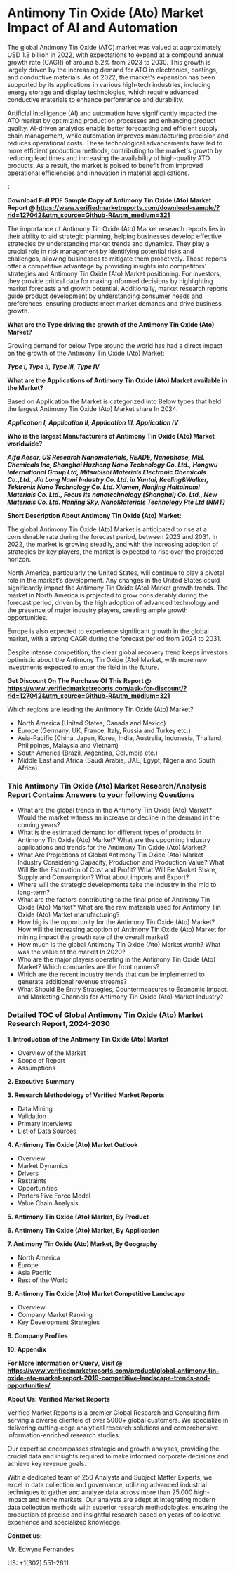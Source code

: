 <meta name="title" content="Global Antimony Tin Oxide (Ato) Market Impact of AI and Automation"><meta name="description" content="The global Antimony Tin Oxide (ATO) market was valued at approximately USD 1.8 billion in 2022, with expectations to expand at a compound annual growth rate (CAGR) of "><meta name="title" content="Antimony Tin Oxide (Ato) Market Size, Share, Scope, Trends, Growth, Opportunities, Analysis, Forecast"><h1>Antimony Tin Oxide (Ato) Market Impact of AI and Automation</h1><p>The global Antimony Tin Oxide (ATO) market was valued at approximately USD 1.8 billion in 2022, with expectations to expand at a compound annual growth rate (CAGR) of around 5.2% from 2023 to 2030. This growth is largely driven by the increasing demand for ATO in electronics, coatings, and conductive materials. As of 2022, the market's expansion has been supported by its applications in various high-tech industries, including energy storage and display technologies, which require advanced conductive materials to enhance performance and durability.</p><p>Artificial Intelligence (AI) and automation have significantly impacted the ATO market by optimizing production processes and enhancing product quality. AI-driven analytics enable better forecasting and efficient supply chain management, while automation improves manufacturing precision and reduces operational costs. These technological advancements have led to more efficient production methods, contributing to the market's growth by reducing lead times and increasing the availability of high-quality ATO products. As a result, the market is poised to benefit from improved operational efficiencies and innovation in material applications.</p>t</p><p id="" class=""><strong>Download Full PDF Sample Copy of Antimony Tin Oxide (Ato) Market Report @ <a href="https://www.verifiedmarketreports.com/download-sample/?rid=127042&utm_source=Github-R&utm_medium=321" target="_blank">https://www.verifiedmarketreports.com/download-sample/?rid=127042&utm_source=Github-R&utm_medium=321</a></strong></p><p>The importance of&nbsp;Antimony Tin Oxide (Ato) Market research reports lies in their ability to aid strategic planning, helping businesses develop effective strategies by understanding market trends and dynamics. They play a crucial role in risk management by identifying potential risks and challenges, allowing businesses to mitigate them proactively. These reports offer a competitive advantage by providing insights into competitors' strategies and Antimony Tin Oxide (Ato) Market positioning. For investors, they provide critical data for making informed decisions by highlighting market forecasts and growth potential. Additionally, market research reports guide product development by understanding consumer needs and preferences, ensuring products meet market demands and drive business growth.</p><p><strong>What are the&nbsp;Type driving the growth of the Antimony Tin Oxide (Ato) Market?</strong></p><p id="" class="">Growing demand for below Type around the world has had a direct impact on the growth of the Antimony Tin Oxide (Ato) Market:</p><em><strong>Type I, Type II, Type III, Type IV</strong></em></p><strong>What are the&nbsp;Applications&nbsp;of Antimony Tin Oxide (Ato) Market available in the Market?</strong></p><p id="" class="">Based on Application the Market is categorized into Below types that held the largest Antimony Tin Oxide (Ato) Market share In 2024.</p><em><strong>Application I, Application II, Application III, Application IV</strong></em></p><strong>Who is the largest Manufacturers of Antimony Tin Oxide (Ato) Market worldwide?</strong></p><p><em><strong>Alfa Aesar, US Research Nanomaterials, READE, Nanophase, MEL Chemicals Inc, Shanghai Huzheng Nano Technology Co. Ltd., Hongwu International Group Ltd, Mitsubishi Materials Electronic Chemicals Co.,Ltd., Jia Long Nami Industry Co. Ltd. in Yantai, Keeling&Walker, Tektronix Nano Technology Co. Ltd. Xiamen, Nanjing Haitainami Materials Co. Ltd., Focus its nanotechnology (Shanghai) Co. Ltd., New Materials Co. Ltd. Nanjing Sky, NanoMaterials Technology Pte Ltd (NMT)</strong></em></p><p id="" class=""><strong>Short Description About Antimony Tin Oxide (Ato) Market:</strong></p><p>The global Antimony Tin Oxide (Ato) Market is anticipated to rise at a considerable rate during the forecast period, between 2023 and 2031. In 2022, the market is growing steadily, and with the increasing adoption of strategies by key players, the market is expected to rise over the projected horizon.</p><p>North America, particularly the United States, will continue to play a pivotal role in the market's development. Any changes in the United States could significantly impact the Antimony Tin Oxide (Ato) Market growth trends. The market in North America is projected to grow considerably during the forecast period, driven by the high adoption of advanced technology and the presence of major industry players, creating ample growth opportunities.</p><p>Europe is also expected to experience significant growth in the global market, with a strong CAGR during the forecast period from 2024 to 2031.</p><p>Despite intense competition, the clear global recovery trend keeps investors optimistic about the Antimony Tin Oxide (Ato) Market, with more new investments expected to enter the field in the future.</p><p id="" class=""><strong>Get Discount On The Purchase Of This Report @ <a href="https://www.verifiedmarketreports.com/ask-for-discount/?rid=127042&utm_source=Github-R&utm_medium=321" target="_blank">https://www.verifiedmarketreports.com/ask-for-discount/?rid=127042&utm_source=Github-R&utm_medium=321</a></strong></p>Which regions are leading the Antimony Tin Oxide (Ato) Market?</p><ul><li>North America (United States, Canada and Mexico)</li><li>Europe (Germany, UK, France, Italy, Russia and Turkey etc.)</li><li>Asia-Pacific (China, Japan, Korea, India, Australia, Indonesia, Thailand, Philippines, Malaysia and Vietnam)</li><li>South America (Brazil, Argentina, Columbia etc.)</li><li>Middle East and Africa (Saudi Arabia, UAE, Egypt, Nigeria and South Africa)</li></ul><h3 id="" class="">This Antimony Tin Oxide (Ato) Market Research/Analysis Report Contains Answers to your following Questions</h3><ul><li>What are the global trends in the Antimony Tin Oxide (Ato) Market? Would the market witness an increase or decline in the demand in the coming years?</li><li>What is the estimated demand for different types of products in Antimony Tin Oxide (Ato) Market? What are the upcoming industry applications and trends for the Antimony Tin Oxide (Ato) Market?</li><li>What Are Projections of Global Antimony Tin Oxide (Ato) Market Industry Considering Capacity, Production and Production Value? What Will Be the Estimation of Cost and Profit? What Will Be Market Share, Supply and Consumption? What about imports and Export?</li><li>Where will the strategic developments take the industry in the mid to long-term?</li><li>What are the factors contributing to the final price of Antimony Tin Oxide (Ato) Market? What are the raw materials used for Antimony Tin Oxide (Ato) Market manufacturing?</li><li>How big is the opportunity for the Antimony Tin Oxide (Ato) Market? How will the increasing adoption of Antimony Tin Oxide (Ato) Market for mining impact the growth rate of the overall market?</li><li>How much is the global Antimony Tin Oxide (Ato) Market worth? What was the value of the market In 2020?</li><li>Who are the major players operating in the Antimony Tin Oxide (Ato) Market? Which companies are the front runners?</li><li>Which are the recent industry trends that can be implemented to generate additional revenue streams?</li><li>What Should Be Entry Strategies, Countermeasures to Economic Impact, and Marketing Channels for Antimony Tin Oxide (Ato) Market Industry?</li></ul><h3 id="" class="">Detailed TOC of Global Antimony Tin Oxide (Ato) Market Research Report, 2024-2030</h3><p id="" class=""><strong>1. Introduction of the Antimony Tin Oxide (Ato) Market</strong></p><ul><li>Overview of the Market</li><li>Scope of Report</li><li>Assumptions</li></ul><p id="" class=""><strong>2. Executive Summary</strong></p><p id="" class=""><strong>3. Research Methodology of Verified Market Reports</strong></p><ul><li>Data Mining</li><li>Validation</li><li>Primary Interviews</li><li>List of Data Sources</li></ul><p id="" class=""><strong>4. Antimony Tin Oxide (Ato) Market Outlook</strong></p><ul><li>Overview</li><li>Market Dynamics</li><li>Drivers</li><li>Restraints</li><li>Opportunities</li><li>Porters Five Force Model</li><li>Value Chain Analysis</li></ul><p id="" class=""><strong>5. Antimony Tin Oxide (Ato) Market, By Product</strong></p><p id="" class=""><strong>6. Antimony Tin Oxide (Ato) Market, By Application</strong></p><p id="" class=""><strong>7. Antimony Tin Oxide (Ato) Market, By Geography</strong></p><ul><li>North America</li><li>Europe</li><li>Asia Pacific</li><li>Rest of the World</li></ul><p id="" class=""><strong>8. Antimony Tin Oxide (Ato) Market Competitive Landscape</strong></p><ul><li>Overview</li><li>Company Market Ranking</li><li>Key Development Strategies</li></ul><p id="" class=""><strong>9. Company Profiles</strong></p><p id="" class=""><strong>10. Appendix</strong></p><p id="" class=""><strong>For More Information or Query, Visit @ <a href="https://www.verifiedmarketreports.com/product/global-antimony-tin-oxide-ato-market-report-2019-competitive-landscape-trends-and-opportunities/" target="_blank">https://www.verifiedmarketreports.com/product/global-antimony-tin-oxide-ato-market-report-2019-competitive-landscape-trends-and-opportunities/</a></strong></p><p id="" class=""><strong>About Us: Verified Market Reports</strong></p><p id="" class="">Verified Market Reports is a premier Global Research and Consulting firm serving a diverse clientele of over 5000+ global customers. We specialize in delivering cutting-edge analytical research solutions and comprehensive information-enriched research studies.</p><p id="" class="">Our expertise encompasses strategic and growth analyses, providing the crucial data and insights required to make informed corporate decisions and achieve key revenue goals.</p><p id="" class="">With a dedicated team of 250 Analysts and Subject Matter Experts, we excel in data collection and governance, utilizing advanced industrial techniques to gather and analyze data across more than 25,000 high-impact and niche markets. Our analysts are adept at integrating modern data collection methods with superior research methodologies, ensuring the production of precise and insightful research based on years of collective experience and specialized knowledge.</p><p id="" class=""><strong>Contact us:</strong></p><p id="" class="">Mr. Edwyne Fernandes</p><p id="" class="">US: +1(302) 551-2611</p>